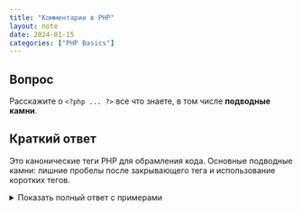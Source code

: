 ```yaml
---
title: "Комментарии в PHP"
layout: note
date: 2024-01-15
categories: ["PHP Basics"]
---
```


## Вопрос

Расскажите о `<?php ... ?>` все что знаете, в том числе **подводные камни**.

## Краткий ответ

Это канонические теги PHP для обрамления кода. Основные подводные камни: лишние пробелы после закрывающего тега и использование коротких тегов.

<details class="full-answer">
<summary>Показать полный ответ с примерами</summary>

### Полный ответ

#### Основное назначение:
`<?php ... ?>` — это стандартные теги для обрамления PHP-кода.

#### Альтернативные теги:
*   `<? ... ?>` **(Short Open Tags):** Могут быть отключены
*   `<?= ... ?>` **(Short Echo Tags):** Сокращение для `<?php echo ... ?>`

#### Подводные камни:

**Лишние пробелы после `?>`**

Любые пробелы/переводы строк после закрывающего тега выводятся в буфер и ломают отправку заголовков.

**Решение:** В файлах, содержащих ТОЛЬКО PHP-код — **НЕ ЗАКРЫВАТЬ** тег `?>`.

{% highlight php %}
<?php
// config.php
$config = ['setting' => 'value'];
?> // Здесь после ?> есть ПЕРЕВОД СТРОКИ!
{% endhighlight %}

</details>
